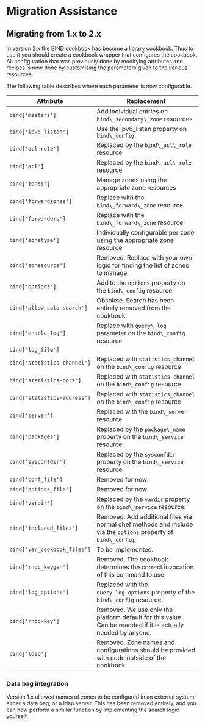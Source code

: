 # Migration Assistance

## Migrating from 1.x to 2.x

In version 2.x the BIND cookbook has become a library cookbook. Thus to use it
you should create a cookbook wrapper that configures the cookbook. All
configuration that was previously done by modifying attributes and recipes is
now done by customising the parameters given to the various resources.

The following table describes where each parameter is now configurable.

| Attribute | Replacement |
| --------- | ----------- |
| `bind['masters']` | Add individual entries on `bind\_secondary\_zone` resources |
| `bind['ipv6_listen']` | Use the ipv6\_listen property on `bind\_config` |
| `bind['acl-role']` | Replaced by the `bind\_acl\_role` resource|
| `bind['acl']` | Replaced by the `bind\_acl\_role` resource|
| `bind['zones']` | Manage zones using the appropriate zone resources |
| `bind['forwardzones']` | Replace with the `bind\_forward\_zone` resource |
| `bind['forwarders']` | Replace with the `bind\_forward\_zone` resource |
| `bind['zonetype']` | Individually configurable per zone using the appropriate zone resource |
| `bind['zonesource']` | Removed. Replace with your own logic for finding the list of zones to manage. |
| `bind['options']` | Add to the `options` property on the `bind\_config` resource |
| `bind['allow_solo_search']` | Obsolete. Search has been entirely removed from the cookbook. |
| `bind['enable_log']` | Replace with `query\_log` parameter on the `bind\_config` resource |
| `bind['log_file']` | |
| `bind['statistics-channel']` | Replaced with `statistics_channel` on the `bind\_config` resource |
| `bind['statistics-port']` | Replaced with `statistics_channel` on the `bind\_config` resource |
| `bind['statistics-address']` | Replaced with `statistics_channel` on the `bind\_config` resource |
| `bind['server']` | Replaced with the `bind\_server` resource |
| `bind['packages']` | Replaced by the `package\_name` property on the `bind\_service` resource. |
| `bind['sysconfdir']` | Replaced by the `sysconfdir` property on the `bind\_service` resource. |
| `bind['conf_file']` | Removed for now. |
| `bind['options_file']` | Removed for now. |
| `bind['vardir']` | Replaced by the `vardir` property on the `bind\_service` resource. |
| `bind['included_files']` | Removed. Add additional files via normal chef methods and include via the `options` property of `bind\_config`. |
| `bind['var_cookbook_files']` | To be implemented. |
| `bind['rndc_keygen']` | Removed. The cookbook determines the correct invocation of this command to use. |
| `bind['log_options']` | Replaced with the `query_log_options` property of the `bind\_config` resource. |
| `bind['rndc-key']` | Removed. We use only the platform default for this value. Can be readded if it is actually needed by anyone. |
| `bind['ldap']` | Removed. Zone names and configurations should be provided with code outside of the cookbook. |

### Data bag integration

Version 1.x allowed names of zones to be configured in an external system;
either a data bag, or a ldap server. This has been removed entirely, and you
can now perform a similar function by implementing the search logic yourself.

